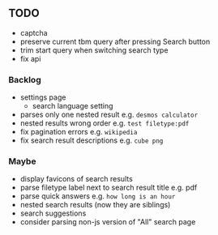## TODO

-   captcha
-   preserve current tbm query after pressing Search button
-   trim start query when switching search type
-   fix api

### Backlog

-   settings page
    -   search language setting
-   parses only one nested result e.g. `desmos calculator`
-   nested results wrong order e.g. `test filetype:pdf`
-   fix pagination errors e.g. `wikipedia`
-   fix search result descriptions e.g. `cube png`

### Maybe

-   display favicons of search results
-   parse filetype label next to search result title e.g. pdf
-   parse quick answers e.g. `how long is an hour`
-   nested search results (now they are siblings)
-   search suggestions
-   consider parsing non-js version of "All" search page
